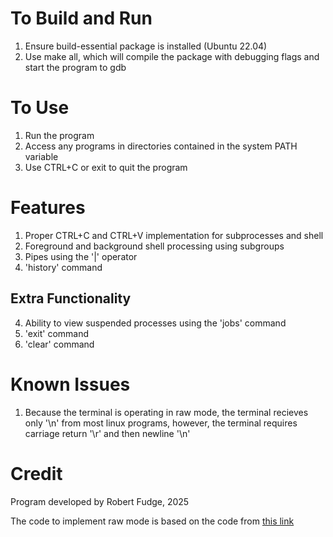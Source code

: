 # To Build and Run
1. Ensure build-essential package is installed (Ubuntu 22.04)
2. Use make all, which will compile the package with debugging flags and start the program to gdb

# To Use
1. Run the program
2. Access any programs in directories contained in the system PATH variable
3. Use CTRL+C or exit to quit the program

# Features
1. Proper CTRL+C and CTRL+V implementation for subprocesses and shell
2. Foreground and background shell processing using subgroups
3. Pipes using the '|' operator
4. 'history' command

## Extra Functionality
4. Ability to view suspended processes using the 'jobs' command
5. 'exit' command
6. 'clear' command

# Known Issues
1. Because the terminal is operating in raw mode, the terminal recieves only '\n' from
most linux programs, however, the terminal requires carriage return '\r' and then newline '\n'

# Credit
Program developed by Robert Fudge, 2025

The code to implement raw mode is based on the code from [this link]()